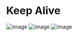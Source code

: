# Keep Alive

![image](https://user-images.githubusercontent.com/76676185/195167539-07877118-c95b-45cd-8c56-f21cce6cb4a4.png)
![image](https://user-images.githubusercontent.com/76676185/195167585-ccbfdc5c-4f19-49eb-a309-536184c948aa.png)
![image](https://user-images.githubusercontent.com/76676185/195168131-8e2e91c4-b74d-4d7a-bdc7-beae9cf447b5.png)
